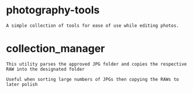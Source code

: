 photography-tools
======
    A simple collection of tools for ease of use while editing photos.
collection_manager
======
    This utility parses the approved JPG folder and copies the respective
    RAW into the designated folder

    Useful when sorting large numbers of JPGs then copying the RAWs to later polish
